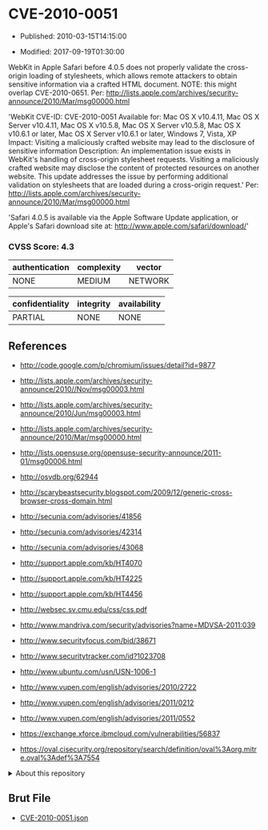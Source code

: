 # CVE-2010-0051

- Published: 2010-03-15T14:15:00

- Modified: 2017-09-19T01:30:00

WebKit in Apple Safari before 4.0.5 does not properly validate the cross-origin loading of stylesheets, which allows remote attackers to obtain sensitive information via a crafted HTML document.  NOTE: this might overlap CVE-2010-0651. Per: http://lists.apple.com/archives/security-announce/2010/Mar/msg00000.html

'WebKit
CVE-ID:  CVE-2010-0051
Available for:  Mac OS X v10.4.11, Mac OS X Server v10.4.11,
Mac OS X v10.5.8, Mac OS X Server v10.5.8,
Mac OS X v10.6.1 or later, Mac OS X Server v10.6.1 or later,
Windows 7, Vista, XP
Impact:  Visiting a maliciously crafted website may lead to the
disclosure of sensitive information
Description:  An implementation issue exists in WebKit's handling of
cross-origin stylesheet requests. Visiting a maliciously crafted
website may disclose the content of protected resources on another
website. This update addresses the issue by performing additional
validation on stylesheets that are loaded during a cross-origin
request.' Per: http://lists.apple.com/archives/security-announce/2010/Mar/msg00000.html

'Safari 4.0.5 is available via the Apple Software Update application,
or Apple's Safari download site at:
http://www.apple.com/safari/download/'

### CVSS Score: **4.3**

| authentication | complexity | vector |
| --- | --- | --- |
| NONE | MEDIUM | NETWORK |

| confidentiality | integrity | availability |
| --- | --- | --- |
| PARTIAL | NONE | NONE |

## References

* http://code.google.com/p/chromium/issues/detail?id=9877

* http://lists.apple.com/archives/security-announce/2010//Nov/msg00003.html

* http://lists.apple.com/archives/security-announce/2010/Jun/msg00003.html

* http://lists.apple.com/archives/security-announce/2010/Mar/msg00000.html

* http://lists.opensuse.org/opensuse-security-announce/2011-01/msg00006.html

* http://osvdb.org/62944

* http://scarybeastsecurity.blogspot.com/2009/12/generic-cross-browser-cross-domain.html

* http://secunia.com/advisories/41856

* http://secunia.com/advisories/42314

* http://secunia.com/advisories/43068

* http://support.apple.com/kb/HT4070

* http://support.apple.com/kb/HT4225

* http://support.apple.com/kb/HT4456

* http://websec.sv.cmu.edu/css/css.pdf

* http://www.mandriva.com/security/advisories?name=MDVSA-2011:039

* http://www.securityfocus.com/bid/38671

* http://www.securitytracker.com/id?1023708

* http://www.ubuntu.com/usn/USN-1006-1

* http://www.vupen.com/english/advisories/2010/2722

* http://www.vupen.com/english/advisories/2011/0212

* http://www.vupen.com/english/advisories/2011/0552

* https://exchange.xforce.ibmcloud.com/vulnerabilities/56837

* https://oval.cisecurity.org/repository/search/definition/oval%3Aorg.mitre.oval%3Adef%3A7554

<details>
<summary>About this repository</summary> 

  This repository is part of the project [Live Hack CVE](https://github.com/Live-Hack-CVE). Main website can be found [www.live-hack.org](https://www.live-hack.org) 
  
  Made by [Sn0wAlice](https://github.com/Sn0wAlice) for the people that care about security and need to have a feed of the latest CVEs. Hope you enjoy it, don't forget to star the repo and follow me on [Twitter](https://twitter.com/Sn0wAlice) and [Github](https://github.com/Sn0wAlice). And that is my [personnal website](https://www.alice-snow.me/)

  - [Home Page](https://github.com/Live-Hack-CVE)
  - [Framework](https://github.com/Live-Hack-CVE/cve-framework)
  - [CVE database](https://github.com/Live-Hack-CVE/full_database)
  - [Changelog](https://github.com/Live-Hack-CVE/Changelog)
</details>

## Brut File

* [CVE-2010-0051.json](https://raw.githubusercontent.com/Live-Hack-CVE/full_database/main/cves/2010/CVE-2010-0051.json)

